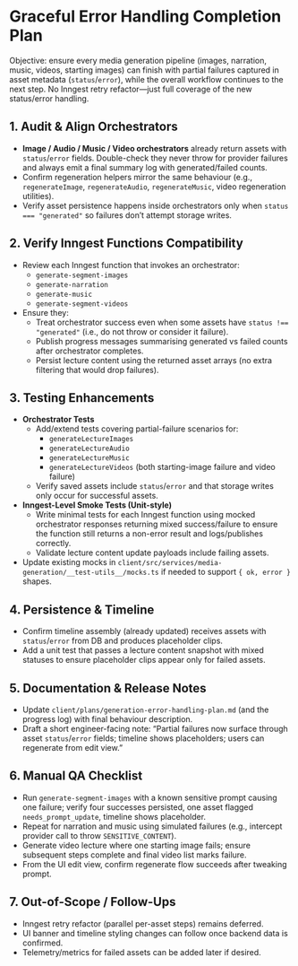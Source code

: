 # Graceful Error Handling Completion Plan

Objective: ensure every media generation pipeline (images, narration, music, videos, starting images) can finish with partial failures captured in asset metadata (`status`/`error`), while the overall workflow continues to the next step. No Inngest retry refactor—just full coverage of the new status/error handling.

## 1. Audit & Align Orchestrators

- **Image / Audio / Music / Video orchestrators** already return assets with `status`/`error` fields. Double-check they never throw for provider failures and always emit a final summary log with generated/failed counts.
- Confirm regeneration helpers mirror the same behaviour (e.g., `regenerateImage`, `regenerateAudio`, `regenerateMusic`, video regeneration utilities).
- Verify asset persistence happens inside orchestrators only when `status === "generated"` so failures don’t attempt storage writes.

## 2. Verify Inngest Functions Compatibility

- Review each Inngest function that invokes an orchestrator:
  - `generate-segment-images`
  - `generate-narration`
  - `generate-music`
  - `generate-segment-videos`
- Ensure they:
  - Treat orchestrator success even when some assets have `status !== "generated"` (i.e., do not throw or consider it failure).
  - Publish progress messages summarising generated vs failed counts after orchestrator completes.
  - Persist lecture content using the returned asset arrays (no extra filtering that would drop failures).

## 3. Testing Enhancements

- **Orchestrator Tests**
  - Add/extend tests covering partial-failure scenarios for:
    - `generateLectureImages`
    - `generateLectureAudio`
    - `generateLectureMusic`
    - `generateLectureVideos` (both starting-image failure and video failure)
  - Verify saved assets include `status`/`error` and that storage writes only occur for successful assets.
- **Inngest-Level Smoke Tests (Unit-style)**
  - Write minimal tests for each Inngest function using mocked orchestrator responses returning mixed success/failure to ensure the function still returns a non-error result and logs/publishes correctly.
  - Validate lecture content update payloads include failing assets.
- Update existing mocks in `client/src/services/media-generation/__test-utils__/mocks.ts` if needed to support `{ ok, error }` shapes.

## 4. Persistence & Timeline

- Confirm timeline assembly (already updated) receives assets with `status`/`error` from DB and produces placeholder clips.
- Add a unit test that passes a lecture content snapshot with mixed statuses to ensure placeholder clips appear only for failed assets.

## 5. Documentation & Release Notes

- Update `client/plans/generation-error-handling-plan.md` (and the progress log) with final behaviour description.
- Draft a short engineer-facing note: “Partial failures now surface through asset `status`/`error` fields; timeline shows placeholders; users can regenerate from edit view.”

## 6. Manual QA Checklist

- Run `generate-segment-images` with a known sensitive prompt causing one failure; verify four successes persisted, one asset flagged `needs_prompt_update`, timeline shows placeholder.
- Repeat for narration and music using simulated failures (e.g., intercept provider call to throw `SENSITIVE_CONTENT`).
- Generate video lecture where one starting image fails; ensure subsequent steps complete and final video list marks failure.
- From the UI edit view, confirm regenerate flow succeeds after tweaking prompt.

## 7. Out-of-Scope / Follow-Ups

- Inngest retry refactor (parallel per-asset steps) remains deferred.
- UI banner and timeline styling changes can follow once backend data is confirmed.
- Telemetry/metrics for failed assets can be added later if desired.

